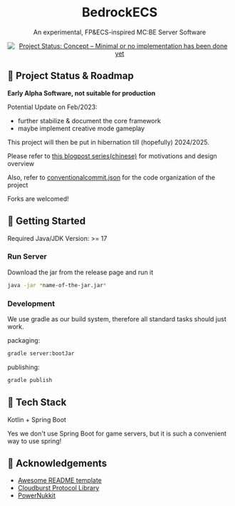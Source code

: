 <div style="text-align: center">
  <h1>BedrockECS</h1>

  <p>An experimental, FP&ECS-inspired MC:BE Server Software</p>

  <p>
    <a href="https://www.repostatus.org/#concept">
      <img src="https://www.repostatus.org/badges/latest/concept.svg" alt="Project Status: Concept – Minimal or no implementation has been done yet">
    </a>
  </p>
</div>

## :compass: Project Status & Roadmap

**Early Alpha Software, not suitable for production**

Potential Update on Feb/2023:
* further stabilize & document the core framework
* maybe implement creative mode gameplay

This project will then be put in hibernation till (hopefully) 2024/2025. 

Please refer to [this blogpost series(chinese)]() for motivations and design overview

Also, refer to [conventionalcommit.json](./conventionalcommit.json) for the code organization of the project

Forks are welcomed!

## :toolbox: Getting Started

Required Java/JDK Version: >= 17

### Run Server

Download the jar from the release page and run it
```bash
java -jar *name-of-the-jar.jar*
```

### Development

We use gradle as our build system, therefore all standard tasks should just work.

packaging:
```bash
gradle server:bootJar
```

publishing:
```bash
gradle publish
```

## :space_invader: Tech Stack

Kotlin + Spring Boot

Yes we don't use Spring Boot for game servers, but it is such a convenient way to use spring!

## :gem: Acknowledgements

- [Awesome README template](https://github.com/Louis3797/awesome-readme-template)
- [Cloudburst Protocol Library](https://github.com/CloudburstMC/Protocol)
- [PowerNukkit](https://github.com/PowerNukkit/PowerNukkit)
